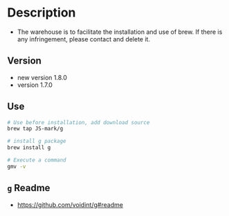 # Description

- The warehouse is to facilitate the installation and use of brew. If there is any infringement, please contact and delete it.

## Version

- new version 1.8.0
- version 1.7.0

## Use

```bash
# Use before installation, add download source
brew tap JS-mark/g

# install g package
brew install g

# Execute a command
gmv -v
```

## `g` Readme

- <https://github.com/voidint/g#readme>
